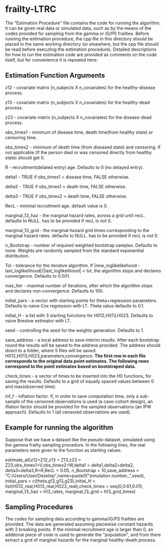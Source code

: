 # frailty-LTRC
The "Estimation Procedure" file contains the code for running the algorithm. It can be given real data or simulated data, such as by the means of the codes provided for sampling from the gamma or IG/PS frailties.
Before running the estimation procedure, the cpp file in this directory should be placed in the same working directory (or elsewhere, but the cpp file should be read before executing the estimation procedure).
Detailed descriptions for how to run the estimation code are provided as comments on the code itself, but for convenience it is repeated here:

## Estimation Function Arguments 

z12 - covariate matrix (n_subjects X n_covariates) for the healthy-disease process.

z13 - covariate matrix (n_subjects X n_covariates) for the healthy-dead process.

z23 - covariate matrix (n_subjects X n_covariates) for the disease-dead process.

obs_times1 - minimum of disease time, death time(from healthy state) or censoring time.

obs_times2 - minimum of death time (from diseased state) and censoring. If not applicable (if the person died or was censored directly from healthy state) should get 0.

R - recruitment(delated entry) age. Defaults to 0 (no delayed entry).

delta1 - TRUE if obs_times1 = disease time, FALSE otherwise.

delta2 - TRUE if obs_times1 = death time, FALSE otherwise.

delta3 - TRUE if obs_times2 = death time, FALSE otherwise.

RecL - minimal recruitment age. default value is 0.

marginal_13_haz - the marginal hazard rates, across a grid until recL. defaults to NULL. has to be provided if recL is not 0.

marginal_13_grid - the marginal hazard grid times corresponding to the marginal hazard rates. defaults to NULL. has to be provided if recL is not 0.

n_Bootstrap - number of required weighted bootstrap samples. Defaults to none. Weights are randomly sampled from the standard exponential distribution.

Tol - tolerance for the iterative algorithm. If |new_loglikelikehood - last_loglikelihood|/|last_loglikelihood| < tol, the algorithm stops and declares convergence. Defaults to 0.001.

max_Iter - maximal number of iterations, after which the algorithm stops and declares non-convergence. Defaults to 100.

initial_pars - a vector with starting points for theta+regression parameters. Defaults to naive Cox regression with LT. Theta value defaults to 0.1.

initial_H - a list with 3 starting functions for H012,H013,H023. Defaults to naive Breslow estimator with LT. 

seed - controlling the seed for the weights generation. Defaults to 1.

save_address - a local address to save interim results. After each bootstrap round the results will be saved to the address provided. The address should direct to a folder, where 5 files will be saved: H012,H013,H023,parameters,convergence. **The first row in each file corresponds to the original data point estimates. The following rows correspond to the point estimates based on bootstraped data.**

check_times - a vector of times to be inserted into the H0 functions, for saving the results. Defaults to a grid of equally spaced values between 0 and max(observed time).

inf_f - inflation factor. If, in order to save computation time, only a sub-sample of the censored observations is used (a case-cohort design), an iflation factor should be provided for the sampled observations (an IPW approach). Defaults to 1 (all censored observations are used).

## Example for running the algorithm
Suppose that we have a dataset like the pseudo-dataset, simulated using the gamma frailty sampling procedure. In the following lines, the real parameters were given to the function as starting values.

estimate_all(z12=Z12,z13 = Z13,z23 = Z23,obs_times1=V,obs_times2=W,delta1 = delta1,delta2=delta2,
             delta3=delta3,R=R,RecL = 0.05,
             n_Bootstrap = 10,save_address = "C:/Users/User/Desktop",name=paste0("simulation number_",seed),
             initial_pars = c(theta,g12,g13,g23),initial_H = list(H012_real,H013_real,H023_real),check_times = seq(0,0.61,0.01),
             marginal_13_haz = h13_rates, marginal_13_grid = h13_grid_times)

## Sampling Procedures
The codes for sampling data according to gamma/IG/PS frailties are provided. The data are generated assuming piecewise constant hazards with 2 breaking points.
If the minimal recruitment age is larger than 0, an additonal piece of code is used to generate the "population", and from there extract a grid of marginal hazards for the marginal healthy-death process. 
